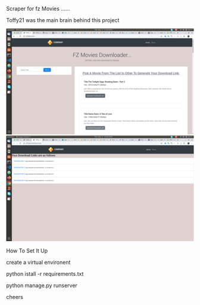 Scraper for fz Movies ......

Toffy21 was the main brain behind this project

![Screenshot](1.png)
![Screenshot](2.png)



How To Set It Up


create a virtual environent

python istall -r requirements.txt

python manage.py runserver

cheers

